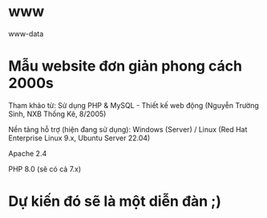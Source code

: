 # www
www-data

# Mẫu website đơn giản phong cách 2000s

Tham khảo từ: Sử dụng PHP & MySQL - Thiết kế web động (Nguyễn Trường Sinh, NXB Thống Kê, 8/2005)

Nền tảng hỗ trợ (hiện đang sử dụng): 
Windows (Server) / Linux (Red Hat Enterprise Linux 9.x, Ubuntu Server 22.04)

Apache 2.4

PHP 8.0 (sẽ có cả 7.x)

# Dự kiến đó sẽ là một diễn đàn ;)
